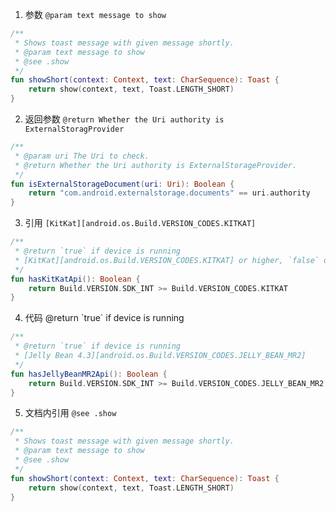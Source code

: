 1. 参数 `@param text message to show`

```kotlin
/**
 * Shows toast message with given message shortly.
 * @param text message to show
 * @see .show
 */
fun showShort(context: Context, text: CharSequence): Toast {
    return show(context, text, Toast.LENGTH_SHORT)
}
```

2. 返回参数 `@return Whether the Uri authority is ExternalStoragProvider`

```kotlin
/**
 * @param uri The Uri to check.
 * @return Whether the Uri authority is ExternalStorageProvider.
 */
fun isExternalStorageDocument(uri: Uri): Boolean {
    return "com.android.externalstorage.documents" == uri.authority
}
```

3. 引用 `[KitKat][android.os.Build.VERSION_CODES.KITKAT]`

```kotlin
/**
 * @return `true` if device is running
 * [KitKat][android.os.Build.VERSION_CODES.KITKAT] or higher, `false` otherwise.
 */
fun hasKitKatApi(): Boolean {
    return Build.VERSION.SDK_INT >= Build.VERSION_CODES.KITKAT
}
```

4. 代码  @return \`true\` if device is running

```kotlin
/**
 * @return `true` if device is running
 * [Jelly Bean 4.3][android.os.Build.VERSION_CODES.JELLY_BEAN_MR2]
 */
fun hasJellyBeanMR2Api(): Boolean {
    return Build.VERSION.SDK_INT >= Build.VERSION_CODES.JELLY_BEAN_MR2
}
```

5. 文档内引用 `@see .show`

```kotlin
/**
 * Shows toast message with given message shortly.
 * @param text message to show
 * @see .show
 */
fun showShort(context: Context, text: CharSequence): Toast {
    return show(context, text, Toast.LENGTH_SHORT)
}
```